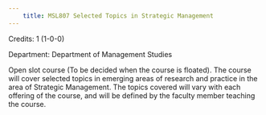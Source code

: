 ```yaml
---
    title: MSL807 Selected Topics in Strategic Management
---
```

Credits: 1 (1-0-0)

Department: Department of Management Studies

Open slot course (To be decided when the course is floated). The course will cover selected topics in emerging areas of research and practice in the area of Strategic Management. The topics covered will vary with each offering of the course, and will be defined by the faculty member teaching the course.